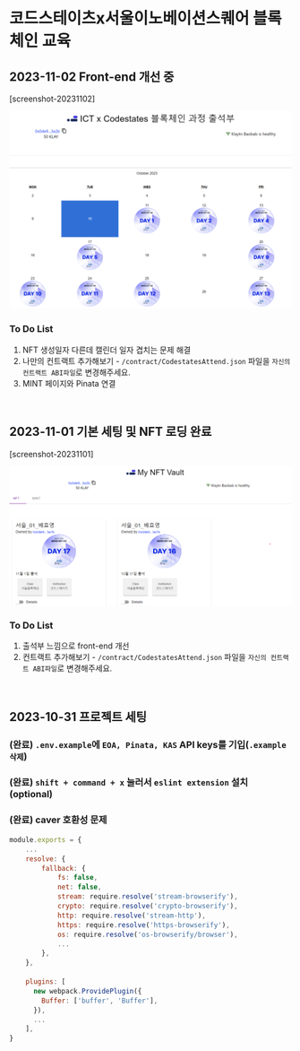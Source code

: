 # 코드스테이츠x서울이노베이션스퀘어 블록체인 교육

## 2023-11-02 Front-end 개선 중

[screenshot-20231102]

![프로젝트 실행 스크린샷](images/project_20231102.png)

### To Do List
1. NFT 생성일자 다른데 캘린더 일자 겹치는 문제 해결
2. 나만의 컨트랙트 추가해보기 - `/contract/CodestatesAttend.json` 파일을 `자신의 컨트랙트 ABI파일`로 변경해주세요.
3. MINT 페이지와 Pinata 연결

<br />

## 2023-11-01 기본 세팅 및 NFT 로딩 완료

[screenshot-20231101]

![프로젝트 실행 스크린샷](images/project_20231101.png)

### To Do List
1. 출석부 느낌으로 front-end 개선 
2. 컨트랙트 추가해보기 - `/contract/CodestatesAttend.json` 파일을 `자신의 컨트랙트 ABI파일`로 변경해주세요.

<br />

## 2023-10-31 프로젝트 세팅
### (완료) `.env.example`에 `EOA, Pinata, KAS` API keys를 기입(`.example 삭제`)
### (완료) `shift + command + x` 눌러서 `eslint extension` 설치 (optional)
### (완료) caver 호환성 문제

```js
module.exports = {
    ...
    resolve: {
        fallback: {
            fs: false,
            net: false,
            stream: require.resolve('stream-browserify'),
            crypto: require.resolve('crypto-browserify'),
            http: require.resolve('stream-http'),
            https: require.resolve('https-browserify'),
            os: require.resolve('os-browserify/browser'),
            ...
        },
    },

    plugins: [
      new webpack.ProvidePlugin({
        Buffer: ['buffer', 'Buffer'],
      }),
      ...
    ],
}
```
